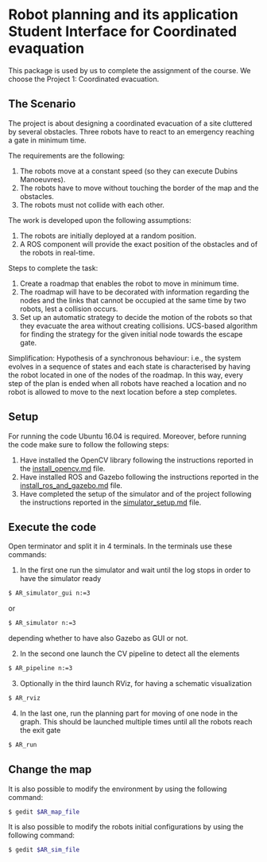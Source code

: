 # Robot planning and its application Student Interface for Coordinated evaquation


This package is used by us to complete the assignment of the course. We choose the Project 1: Coordinated evacuation.


## The Scenario

The project is about designing a coordinated evacuation of a site cluttered by several obstacles. Three robots have to react to an emergency reaching a gate in minimum time.

The requirements are the following:
1. The robots move at a constant speed (so they can execute Dubins Manoeuvres).
2. The robots have to move without touching the border of the map and the obstacles.
3. The robots must not collide with each other.


The work is developed upon the following assumptions:
1. The robots are initially deployed at a random position.
2. A ROS component will provide the exact position of the obstacles and of the robots in real-time.


Steps to complete the task:
1. Create a roadmap that enables the robot to move in minimum time.
2. The roadmap will have to be decorated with information regarding the nodes and the links that cannot be occupied at the same time by two robots, lest a collision occurs.
3. Set up an automatic strategy to decide the motion of the robots so that they evacuate the area without creating collisions.
UCS-based algorithm for finding the strategy for the given initial node towards the escape gate.


Simplification:
Hypothesis of a synchronous behaviour: i.e., the system evolves in a sequence of states and each state is characterised by having the robot located in one of the nodes of the roadmap. In this way, every step of the plan is ended when all robots have reached a
location and no robot is allowed to move to the next location before a step completes.


## Setup

For running the code Ubuntu 16.04 is required. Moreover, before running the code make sure to follow the following steps:
1. Have installed the OpenCV library following the instructions reported in the [install_opencv.md](install_opencv.md) file.
2. Have installed ROS and Gazebo following the instructions reported in the [install_ros_and_gazebo.md](install_ros_and_gazebo.md) file.
3. Have completed the setup of the simulator and of the project following the instructions reported in the [simulator_setup.md](simulator_setup.md) file.


## Execute the code

Open terminator and split it in 4 terminals. In the terminals use these commands:
1. In the first one run the simulator and wait until the log stops in order to have the simulator ready

```bash
$ AR_simulator_gui n:=3
```

or

```bash
$ AR_simulator n:=3
```

depending whether to have also Gazebo as GUI or not.

2. In the second one launch the CV pipeline to detect all the elements

```bash
$ AR_pipeline n:=3
```

3. Optionally in the third launch RViz, for having a schematic visualization

```bash
$ AR_rviz
```

4. In the last one, run the planning part for moving of one node in the graph. This should be launched multiple times until all the robots reach the exit gate

```bash
$ AR_run
```

## Change the map

It is also possible to modify the environment by using the following command:

```bash
$ gedit $AR_map_file
```

It is also possible to modify the robots initial configurations by using the following command:

```bash
$ gedit $AR_sim_file
```

